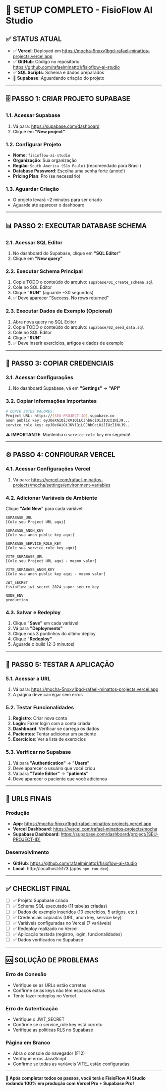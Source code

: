 # 🚀 SETUP COMPLETO - FisioFlow AI Studio

## ✅ STATUS ATUAL
- ✅ **Vercel**: Deployed em https://mocha-5nxxv1bgd-rafael-minattos-projects.vercel.app
- ✅ **GitHub**: Código no repositório https://github.com/rafaelminatto1/fisioflow-ai-studio
- ✅ **SQL Scripts**: Schema e dados preparados
- 🔄 **Supabase**: Aguardando criação do projeto

---

## 🗄️ PASSO 1: CRIAR PROJETO SUPABASE

### 1.1. Acessar Supabase
1. Vá para: https://supabase.com/dashboard
2. Clique em **"New project"**

### 1.2. Configurar Projeto
- **Nome**: `fisioflow-ai-studio`
- **Organização**: Sua organização
- **Região**: `South America (São Paulo)` (recomendado para Brasil)
- **Database Password**: Escolha uma senha forte (anote!)
- **Pricing Plan**: Pro (se necessário)

### 1.3. Aguardar Criação
- O projeto levará ~2 minutos para ser criado
- Aguarde até aparecer o dashboard

---

## 📊 PASSO 2: EXECUTAR DATABASE SCHEMA

### 2.1. Acessar SQL Editor
1. No dashboard do Supabase, clique em **"SQL Editor"**
2. Clique em **"New query"**

### 2.2. Executar Schema Principal
1. Copie TODO o conteúdo do arquivo: `supabase/01_create_schema.sql`
2. Cole no SQL Editor
3. Clique **"RUN"** (aguarde ~30 segundos)
4. ✅ Deve aparecer "Success. No rows returned"

### 2.3. Executar Dados de Exemplo (Opcional)
1. Abra nova query no SQL Editor
2. Copie TODO o conteúdo do arquivo: `supabase/02_seed_data.sql`
3. Cole no SQL Editor
4. Clique **"RUN"**
5. ✅ Deve inserir exercícios, artigos e dados de exemplo

---

## 🔑 PASSO 3: COPIAR CREDENCIAIS

### 3.1. Acessar Configurações
1. No dashboard Supabase, vá em **"Settings"** → **"API"**

### 3.2. Copiar Informações Importantes
```bash
# COPIE ESTES VALORES:
Project URL: https://[SEU-PROJECT-ID].supabase.co
anon public key: eyJ0eXAiOiJKV1QiLCJhbGciOiJIUzI1NiJ9...
service_role key: eyJ0eXAiOiJKV1QiLCJhbGciOiJIUzI1NiJ9...
```

⚠️ **IMPORTANTE**: Mantenha o `service_role key` em segredo!

---

## ⚙️ PASSO 4: CONFIGURAR VERCEL

### 4.1. Acessar Configurações Vercel
1. Vá para: https://vercel.com/rafael-minattos-projects/mocha/settings/environment-variables

### 4.2. Adicionar Variáveis de Ambiente
Clique **"Add New"** para cada variável:

```env
SUPABASE_URL
[Cole seu Project URL aqui]

SUPABASE_ANON_KEY
[Cole sua anon public key aqui]

SUPABASE_SERVICE_ROLE_KEY
[Cole sua service_role key aqui]

VITE_SUPABASE_URL
[Cole seu Project URL aqui - mesmo valor]

VITE_SUPABASE_ANON_KEY
[Cole sua anon public key aqui - mesmo valor]

JWT_SECRET
fisioflow_jwt_secret_2024_super_secure_key

NODE_ENV
production
```

### 4.3. Salvar e Redeploy
1. Clique **"Save"** em cada variável
2. Vá para **"Deployments"**
3. Clique nos 3 pontinhos do último deploy
4. Clique **"Redeploy"**
5. Aguarde o build (2-3 minutos)

---

## 🧪 PASSO 5: TESTAR A APLICAÇÃO

### 5.1. Acessar a URL
1. Vá para: https://mocha-5nxxv1bgd-rafael-minattos-projects.vercel.app
2. A página deve carregar sem erros

### 5.2. Testar Funcionalidades
1. **Registro**: Criar nova conta
2. **Login**: Fazer login com a conta criada
3. **Dashboard**: Verificar se carrega os dados
4. **Pacientes**: Tentar adicionar um paciente
5. **Exercícios**: Ver a lista de exercícios

### 5.3. Verificar no Supabase
1. Vá para **"Authentication"** → **"Users"**
2. Deve aparecer o usuário que você criou
3. Vá para **"Table Editor"** → **"patients"**
4. Deve aparecer o paciente que você adicionou

---

## 🎯 URLS FINAIS

### Produção
- **App**: https://mocha-5nxxv1bgd-rafael-minattos-projects.vercel.app
- **Vercel Dashboard**: https://vercel.com/rafael-minattos-projects/mocha
- **Supabase Dashboard**: https://supabase.com/dashboard/project/[SEU-PROJECT-ID]

### Desenvolvimento
- **GitHub**: https://github.com/rafaelminatto1/fisioflow-ai-studio
- **Local**: http://localhost:5173 (após `npm run dev`)

---

## ✅ CHECKLIST FINAL

- [ ] ✅ Projeto Supabase criado
- [ ] ✅ Schema SQL executado (11 tabelas criadas)
- [ ] ✅ Dados de exemplo inseridos (10 exercícios, 5 artigos, etc.)
- [ ] ✅ Credenciais copiadas (URL, anon key, service key)
- [ ] ✅ Variáveis configuradas no Vercel (7 variáveis)
- [ ] ✅ Redeploy realizado no Vercel
- [ ] ✅ Aplicação testada (registro, login, funcionalidades)
- [ ] ✅ Dados verificados no Supabase

---

## 🆘 SOLUÇÃO DE PROBLEMAS

### Erro de Conexão
- Verifique se as URLs estão corretas
- Confirme se as keys não têm espaços extras
- Tente fazer redeploy no Vercel

### Erro de Autenticação
- Verifique o JWT_SECRET
- Confirme se o service_role key está correto
- Verifique as políticas RLS no Supabase

### Página em Branco
- Abra o console do navegador (F12)
- Verifique erros JavaScript
- Confirme se todas as variáveis VITE_ estão configuradas

---

**🎉 Após completar todos os passos, você terá o FisioFlow AI Studio rodando 100% em produção com Vercel Pro + Supabase Pro!**